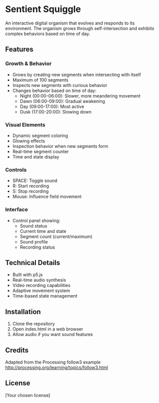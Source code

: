 # Sentient Squiggle

An interactive digital organism that evolves and responds to its environment. The organism grows through self-intersection and exhibits complex behaviors based on time of day.

## Features

### Growth & Behavior
- Grows by creating new segments when intersecting with itself
- Maximum of 100 segments
- Inspects new segments with curious behavior
- Changes behavior based on time of day:
  - Night (00:00-06:00): Slower, more meandering movement
  - Dawn (06:00-09:00): Gradual awakening
  - Day (09:00-17:00): Most active
  - Dusk (17:00-20:00): Slowing down

### Visual Elements
- Dynamic segment coloring
- Glowing effects
- Inspection behavior when new segments form
- Real-time segment counter
- Time and state display

### Controls
- SPACE: Toggle sound
- R: Start recording
- S: Stop recording
- Mouse: Influence field movement

### Interface
- Control panel showing:
  - Sound status
  - Current time and state
  - Segment count (current/maximum)
  - Sound profile
  - Recording status

## Technical Details
- Built with p5.js
- Real-time audio synthesis
- Video recording capabilities
- Adaptive movement system
- Time-based state management

## Installation
1. Clone the repository
2. Open index.html in a web browser
3. Allow audio if you want sound features

## Credits
Adapted from the Processing follow3 example
http://processing.org/learning/topics/follow3.html

## License
[Your chosen license] 